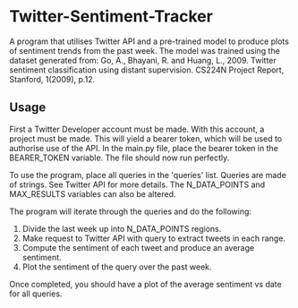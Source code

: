 # Twitter-Sentiment-Tracker
A program that utilises Twitter API and a pre-trained model to produce plots of sentiment trends from the past week.
The model was trained using the dataset generated from: Go, A., Bhayani, R. and Huang, L., 2009. Twitter sentiment classification using distant supervision. CS224N Project Report, Stanford, 1(2009), p.12.

## Usage
First a Twitter Developer account must be made. With this account, a project must be made. This will yield a bearer token, which will be used to authorise use of the API. In the main.py file, place the bearer token in the BEARER_TOKEN variable. The file should now run perfectly.

To use the program, place all queries in the 'queries' list. Queries are made of strings. See Twitter API for more details. The N_DATA_POINTS and MAX_RESULTS variables can also be altered.

The program will iterate through the queries and do the following:
1. Divide the last week up into N_DATA_POINTS regions.
2. Make request to Twitter API with query to extract tweets in each range.
3. Compute the sentiment of each tweet and produce an average sentiment.
4. Plot the sentiment of the query over the past week.

Once completed, you should have a plot of the average sentiment vs date for all queries.

